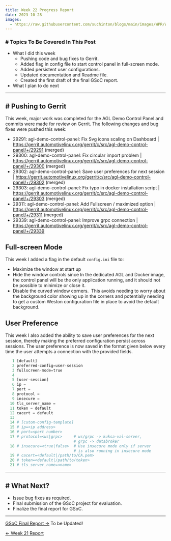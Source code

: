 ```yaml
---
title: Week 22 Progress Report
date: 2023-10-28
images:
  - https://raw.githubusercontent.com/suchinton/blogs/main/images/WPR/Week22/GSOC Report IMG.png
---
```

### # Topics To Be Covered In This Post
- What I did this week
	- Pushing code and bug fixes to Gerrit.
	- Added flag in config file to start control panel in full-screen mode.
	- Added persistent user configurations.
	- Updated documentation and Readme file.  
	- Created the first draft of the final GSoC report.
- What I plan to do next 

---
## # Pushing to Gerrit

This week, major work was completed for the AGL Demo Control Panel and commits were made for review on Gerrit. The following changes and bug fixes were pushed this week:

- 29291: agl-demo-control-panel: Fix Svg icons scaling on Dashboard | https://gerrit.automotivelinux.org/gerrit/c/src/agl-demo-control-panel/+/29291 (merged)
- 29300: agl-demo-control-panel: Fix circular import problem | https://gerrit.automotivelinux.org/gerrit/c/src/agl-demo-control-panel/+/29300 (merged)
- 29302: agl-demo-control-panel: Save user preferences for next session | https://gerrit.automotivelinux.org/gerrit/c/src/agl-demo-control-panel/+/29302 (merged)
- 29303: agl-demo-control-panel: Fix typo in docker installation script | https://gerrit.automotivelinux.org/gerrit/c/src/agl-demo-control-panel/+/29303 (merged)
- 29311: agl-demo-control-panel: Add Fullscreen / maximized option | https://gerrit.automotivelinux.org/gerrit/c/src/agl-demo-control-panel/+/29311 (merged)
- 29339: agl-demo-control-panel: Improve grpc connection | https://gerrit.automotivelinux.org/gerrit/c/src/agl-demo-control-panel/+/29339
## Full-screen Mode

This week I added a flag in the default `config.ini` file to:
- Maximize the window at start up
- Hide the window controls since In the dedicated AGL and Docker image, the control panel will be the only application running, and it should not be possible to minimize or close it.
- Disable the curved window corners.  This avoids needing to worry about the background color showing up in the corners and potentially needing to get a custom Weston configuration file in place to avoid the default background. 

## User Preference

This week I also added the ability to save user preferences for the next session, thereby making the preferred configuration persist across sessions. The user preference is now saved in the format given below every time the user attempts a connection with the provided fields.

```python
   1 [default]
   2 preferred-config=user-session
   3 fullscreen-mode=true
   4 
   5 [user-session]
   6 ip = 
   7 port = 
   8 protocol = 
   9 insecure = 
  10 tls_server_name = 
  11 token = default
  12 cacert = default
  13 
  14 # [cutom-config-template]
  15 # ip=<ip address>
  16 # port=<port number>
  17 # protocol=<ws|grpc>     # ws/grpc -> kuksa-val-server, 
						      # grpc -> databroker
  18 # insecure=<true|false>  # Use insecure mode only if server
							  # is also running in insecure mode
  19 # cacert=<default|/path/to/CA.pem>
  20 # token=<default|/path/to/token>      
  21 # tls_server_name=<name>
```

---

## # What Next?

- Issue bug fixes as required.
- Final submission of the GSoC project for evaluation.
- Finalize the final report for GSoC.

---

[GSoC Final Report →]() To be Updated!

[← Week 21 Report](/articles/week-21)